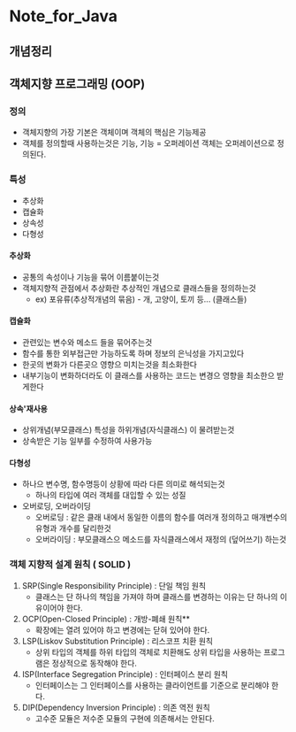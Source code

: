 # Note_for_Java
## 개념정리

## 객체지향 프로그래밍 (OOP)
### 정의
- 객체지향의 가장 기본은 객체이며 객체의 핵심은 기능제공
- 객체를 정의할때 사용하는것은 기능, 기능 = 오퍼레이션 객체는 오퍼레이션으로 정의된다.

### 특성
- 추상화
- 캡슐화
- 상속성
- 다형성

#### 추상화
- 공통의 속성이나 기능을 묶어 이름붙이는것
- 객체지향적 관점에서 추상화란 추상적인 개념으로 클래스들을 정의하는것
  - ex) 포유류(추상적개념의 묶음) - 개, 고양이, 토끼 등... (클래스들)

#### 캡슐화
- 관련있는 변수와 메소드 들을 묶어주는것
- 함수를 통한 외부접근만 가능하도록 하며 정보의 은닉성을 가지고있다
- 한곳의 변화가 다른곳으 영향으 미치는것을 최소화한다
- 내부기능이 변화하더라도 이 클래스를 사용하는 코드는 변경으 영향을 최소한으 받게한다

#### 상속'재사용
- 상위개념(부모클래스) 특성을 하위개념(자식클래스) 이 물려받는것
- 상속받은 기능 일부를 수정하여 사용가능

#### 다형성
- 하나으 변수명, 함수명등이 상황에 따라 다른 의미로 해석되는것
  - 하나의 타입에 여러 객체를 대입할 수 있는 성질
- 오버로딩, 오버라이딩
  - 오버로딩 : 같은 클래 내에서 동일한 이름의 함수를 여러개 정의하고 매개변수의 유형과 개수를 달리한것
  - 오버라이딩 : 부모클래스으 메소드를 자식클래스에서 재정의 (덮어쓰기) 하는것 


### 객체 지향적 설계 원칙 ( SOLID )

1. SRP(Single Responsibility Principle) : 단일 책임 원칙
   - 클래스는 단 하나의 책임을 가져야 하며 클래스를 변경하는 이유는 단 하나의 이유이어야 한다.
2. OCP(Open-Closed Principle) : 개방-폐쇄 원칙**
   - 확장에는 열려 있어야 하고 변경에는 닫혀 있어야 한다.
3. LSP(Liskov Substitution Principle) : 리스코프 치환 원칙
   - 상위 타입의 객체를 하위 타입의 객체로 치환해도 상위 타입을 사용하는 프로그램은 정상적으로 동작해야 한다.
4. ISP(Interface Segregation Principle) : 인터페이스 분리 원칙
   - 인터페이스는 그 인터페이스를 사용하는 클라이언트를 기준으로 분리해야 한다.
5. DIP(Dependency Inversion Principle) : 의존 역전 원칙
   - 고수준 모듈은 저수준 모듈의 구현에 의존해서는 안된다.
